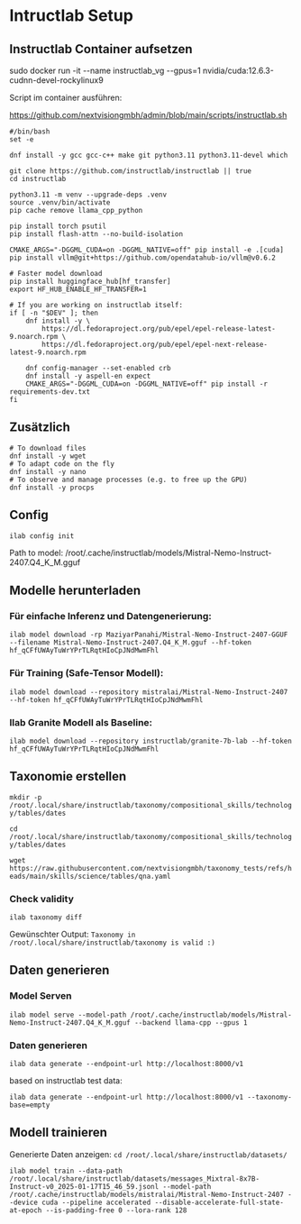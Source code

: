 # Intructlab Setup
## Instructlab Container aufsetzen

sudo docker run -it --name instructlab_vg --gpus=1 nvidia/cuda:12.6.3-cudnn-devel-rockylinux9

Script im container ausführen:

https://github.com/nextvisiongmbh/admin/blob/main/scripts/instructlab.sh

```
#/bin/bash
set -e

dnf install -y gcc gcc-c++ make git python3.11 python3.11-devel which

git clone https://github.com/instructlab/instructlab || true
cd instructlab

python3.11 -m venv --upgrade-deps .venv
source .venv/bin/activate
pip cache remove llama_cpp_python

pip install torch psutil
pip install flash-attn --no-build-isolation

CMAKE_ARGS="-DGGML_CUDA=on -DGGML_NATIVE=off" pip install -e .[cuda]
pip install vllm@git+https://github.com/opendatahub-io/vllm@v0.6.2

# Faster model download
pip install huggingface_hub[hf_transfer]
export HF_HUB_ENABLE_HF_TRANSFER=1

# If you are working on instructlab itself:
if [ -n "$DEV" ]; then
    dnf install -y \
        https://dl.fedoraproject.org/pub/epel/epel-release-latest-9.noarch.rpm \
        https://dl.fedoraproject.org/pub/epel/epel-next-release-latest-9.noarch.rpm

    dnf config-manager --set-enabled crb
    dnf install -y aspell-en expect
    CMAKE_ARGS="-DGGML_CUDA=on -DGGML_NATIVE=off" pip install -r requirements-dev.txt
fi
```

## Zusätzlich

```
# To download files
dnf install -y wget
# To adapt code on the fly
dnf install -y nano
# To observe and manage processes (e.g. to free up the GPU)
dnf install -y procps
```

## Config

``ilab config init``

Path to model: /root/.cache/instructlab/models/Mistral-Nemo-Instruct-2407.Q4_K_M.gguf



## Modelle herunterladen

### Für einfache Inferenz und Datengenerierung:
``ilab model download -rp MaziyarPanahi/Mistral-Nemo-Instruct-2407-GGUF --filename Mistral-Nemo-Instruct-2407.Q4_K_M.gguf --hf-token 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``
### Für Training (Safe-Tensor Modell):
``ilab model download --repository mistralai/Mistral-Nemo-Instruct-2407 --hf-token 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``
### Ilab Granite Modell als Baseline:
``ilab model download --repository instructlab/granite-7b-lab --hf-token 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``

## Taxonomie erstellen

``mkdir -p /root/.local/share/instructlab/taxonomy/compositional_skills/technology/tables/dates``

``cd /root/.local/share/instructlab/taxonomy/compositional_skills/technology/tables/dates``

``wget https://raw.githubusercontent.com/nextvisiongmbh/taxonomy_tests/refs/heads/main/skills/science/tables/qna.yaml``

### Check validity
`ilab taxonomy diff`

Gewünschter Output: ``Taxonomy in /root/.local/share/instructlab/taxonomy is valid :)``

## Daten generieren

### Model Serven
``ilab model serve --model-path /root/.cache/instructlab/models/Mistral-Nemo-Instruct-2407.Q4_K_M.gguf --backend llama-cpp --gpus 1``
### Daten generieren
``ilab data generate --endpoint-url http://localhost:8000/v1``

based on instructlab test data:

``ilab data generate --endpoint-url http://localhost:8000/v1 --taxonomy-base=empty``
## Modell trainieren

Generierte Daten anzeigen:
``cd /root/.local/share/instructlab/datasets/``



``ilab model train --data-path /root/.local/share/instructlab/datasets/messages_Mixtral-8x7B-Instruct-v0_2025-01-17T15_46_59.jsonl --model-path /root/.cache/instructlab/models/mistralai/Mistral-Nemo-Instruct-2407 --device cuda --pipeline accelerated --disable-accelerate-full-state-at-epoch --is-padding-free 0 --lora-rank 128``